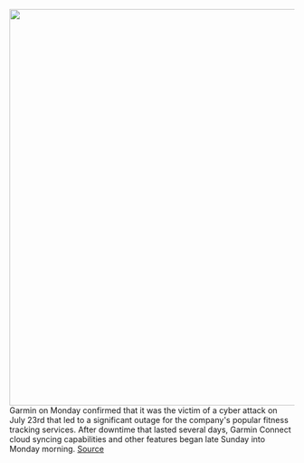 <img src='https://cdn.vox-cdn.com/thumbor/q8q6LI4yO1KRgVstwX6ieAnvpSM=/0x0:2040x1360/1200x800/filters:focal(857x517:1183x843)/cdn.vox-cdn.com/uploads/chorus_image/image/67112434/vpavic_280317_1571_0118.0.0.jpg' width='700px' /><br/>
Garmin on Monday confirmed that it was the victim of a cyber attack on July 23rd that led to a significant outage for the company's popular fitness tracking services. After downtime that lasted several days, Garmin Connect cloud syncing capabilities and other features began late Sunday into Monday morning.
<a href='https://www.theverge.com/2020/7/27/21339910/garmin-back-online-recovery-ransomeware'> Source <a/>